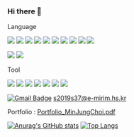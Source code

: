 ### Hi there 👋

<!--
**minzy6162/minzy6162** is a ✨ _special_ ✨ repository because its `README.md` (this file) appears on your GitHub profile.

Here are some ideas to get you started:

- 🔭 I’m currently working on ...
- 🌱 I’m currently learning ...
- 👯 I’m looking to collaborate on ...
- 🤔 I’m looking for help with ...
- 💬 Ask me about ...
- 📫 How to reach me: ...
- 😄 Pronouns: ...
- ⚡ Fun fact: ...
-->

Language

<img src="https://img.shields.io/badge/Python-3766AB?style=flat-square&logo=Python&logoColor=white"/></a>
<img src="https://img.shields.io/badge/C-A8B9CC?style=flat-square&logo=C&logoColor=white"/></a>
<img src="https://img.shields.io/badge/C++-00599C?style=flat-square&logo=C%2B%2B&logoColor=white"/></a>
<img src="https://img.shields.io/badge/Java-007396?style=flat-square&logo=Java&logoColor=white"/></a>
<img src="https://img.shields.io/badge/JavaScript-F7DF1E?style=flat-square&logo=JavaScript&logoColor=white"/></a>
<img src="https://img.shields.io/badge/HTML5-E34F26?style=flat-square&logo=HTML5&logoColor=white"/></a>
<img src="https://img.shields.io/badge/CSS-1572B6?style=flat-square&logo=CSS&logoColor=white"/></a>
<img src="https://img.shields.io/badge/Android-3DDC84?style=flat-square&logo=Android&logoColor=white"/></a>
<img src="https://img.shields.io/badge/Spring-6DB33F?style=flat-square&logo=Spring&logoColor=white"/></a>
<img src="https://img.shields.io/badge/React-61DAFB?style=flat-square&logo=React&logoColor=white"/></a>


<img src="https://img.shields.io/badge/Wireshark-1679A7?style=flat-square&logo=/Wireshark&logoColor=white"/></a>
<img src="https://img.shields.io/badge/MySQL-4479A1?style=flat-square&logo=/MySQL&logoColor=white"/></a>

Tool

<img src="https://img.shields.io/badge/VisualStudio-5C2D91?style=flat-square&logo=/VisualStudio&logoColor=white"/></a>
<img src="https://img.shields.io/badge/VisualStudioCode-007ACC?style=flat-square&logo=VisualStudioCode&logoColor=white"/></a>
<img src="https://img.shields.io/badge/EclipseIDE-2C2255?style=flat-square&logo=EclipseIDE&logoColor=white"/></a>
<img src="https://img.shields.io/badge/AndroidStudio-3DDC84?style=flat-square&logo=AndroidStudio&logoColor=white"/></a>
<img src="https://img.shields.io/badge/PyCharm-000000?style=flat-square&logo=PyCharm&logoColor=white"/></a>
<img src="https://img.shields.io/badge/WebStorm-000000?style=flat-square&logo=WebStorm&logoColor=white"/></a>
<img src="https://img.shields.io/badge/Atom-66595C?style=flat-square&logo=Atom&logoColor=white"/></a>



[![Gmail Badge](https://img.shields.io/badge/Gmail-d14836?style=flat-square&logo=Gmail&logoColor=white&link=mailto:s2019s37@e-mirim.hs.kr)](mailto:s2019s37@e-mirim.hs.kr) s2019s37@e-mirim.hs.kr

Portfolio :
[Portfolio_MinJungChoi.pdf](https://github.com/minzy6162/minzy6162/files/6331979/Portfolio_MinJungChoi.pdf)


[![Anurag's GitHub stats](https://github-readme-stats.vercel.app/api?username=minzy6162)](https://github.com/anuraghazra/github-readme-stats)
[![Top Langs](https://github-readme-stats.vercel.app/api/top-langs/?username=minzy6162&layout=compact)](https://github.com/anuraghazra/github-readme-stats)


